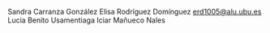 Sandra Carranza González
Elisa Rodríguez Domínguez erd1005@alu.ubu.es   
Lucia Benito Usamentiaga
Iciar Mañueco Nales
